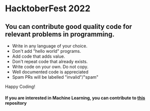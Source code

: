# HacktoberFest 2022

You can contribute good quality code for relevant problems in programming.
----------------------------

* Write in any language of your choice.
* Don't add "hello world" programs. 
* Add code that adds value.
* Don't repeat code that already exists.
* Write code on your own. Do not copy.
* Well documented code is appreciated
* Spam PRs will be labelled "invalid"/"spam"

Happy Coding!

#### If you are interested in Machine Learning, you can contribute to [this](https://github.com/code-value/code-ml) repository
